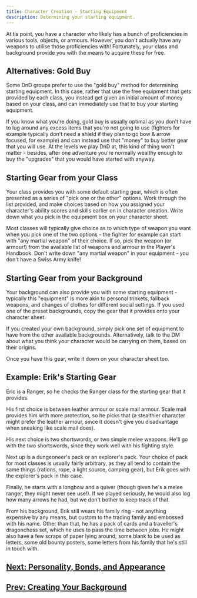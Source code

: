 ```yaml
---
title: Character Creation - Starting Equipment
description: Determining your starting equipment.
---
```


At tis point, you have a character who likely has a bunch of proficiencies in various tools, objects, or armours.
However, you don't actually have any weapons to utilise those proficiencies with!
Fortunately, your class and background provide you with the means to acquire these for free.

## Alternatives: Gold Buy

Some DnD groups prefer to use the "gold buy" method for determining starting equipment.
In this case, rather that use the free equipment that gets provided by each class, you instead get given an initial amount of money based on your class, and can immediately use that to buy your starting equipment.

If you know what you're doing, gold buy is usually optimal as you don't have to lug around any excess items that you're not going to use (fighters for example typically don't need a shield if they plan to go bow & arrow focused, for example) and can instead use that "money" to buy better gear that you will use.
At the levels we play DnD at, this kind of thing won't matter - besides, after one adventure you're normally wealthy enough to buy the "upgrades" that you would have started with anyway.

## Starting Gear from your Class

Your class provides you with some default starting gear, which is often presented as a series of "pick one or the other" options.
Work through the list provided, and make choices based on how you assigned your character's ability scores and skills earlier on in character creation.
Write down what you pick in the equipment box on your character sheet.

Most classes will typically give choice as to which type of weapon you want when you pick one of the two options - the fighter for example can start with "any martial weapon" of their choice.
If so, pick the weapon (or armour!) from the available list of weapons and armour in the Player's Handbook.
Don't write down "any martial weapon" in your equipment - you don't have a Swiss Army knife!

## Starting Gear from your Background

Your background can also provide you with some starting equipment - typically this "equipment" is more akin to personal trinkets, fallback weapons, and changes of clothes for different social settings.
If you used one of the preset backgrounds, copy the gear that it provides onto your character sheet.

If you created your own background, simply pick one set of equipment to have from the other available backgrounds.
Alternatively, talk to the DM about what you think your character would be carrying on them, based on their origins.

Once you have this gear, write it down on your character sheet too.

## Example: Erik's Starting Gear

Eric is a Ranger, so he checks the Ranger class for the starting gear that it provides.

His first choice is between leather armour or scale mail armour.
Scale mail provides him with more protection, so he picks that (a stealthier character might prefer the leather armour, since it doesn't give you disadvantage when sneaking like scale mail does).

His next choice is two shortswords, or two simple melee weapons.
He'll go with the two shortswords, since they work well with his fighting style.

Next up is a dungeoneer's pack or an explorer's pack.
Your choice of pack for most classes is usually fairly arbitrary, as they all tend to contain the same things (rations, rope, a light source, camping gear), but Erik goes with the explorer's pack in this case.

Finally, he starts with a longbow and a quiver (though given he's a melee ranger, they might never see use!).
If we played seriously, he would also log how many arrows he had, but we don't bother to keep track of that.

From his background, Erik still wears his family ring - not anything expensive by any means, but custom to the trading family and embossed with his name.
Other than that, he has a pack of cards and a traveller's dragonchess set, which he uses to pass the time between jobs.
He might also have a few scraps of paper lying around; some blank to be used as letters, some old bounty posters, some letters from his family that he's still in touch with.

## [Next: Personality, Bonds, and Appearance](./personality-bonds.md)

## [Prev: Creating Your Background](./background.md)
